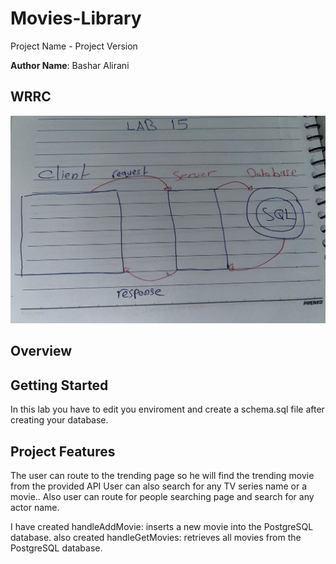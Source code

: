 # Movies-Library

Project Name - Project Version

**Author Name**: Bashar Alirani

## WRRC

![Sql](./Sql.jpg)

## Overview


## Getting Started

In this lab you have to edit you enviroment and create a schema.sql file after creating your database.

## Project Features

The user can route to the trending page so he will find the trending movie from the provided API
User can also search for any TV series name or a movie..
Also user can route for people searching page and search for any actor name.

I have created handleAddMovie: inserts a new movie into the PostgreSQL database.
also created handleGetMovies: retrieves all movies from the PostgreSQL database.
